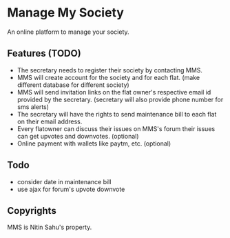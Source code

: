 # Manage My Society
 An online platform to manage your society.

## Features (TODO)
- The secretary needs to register their society by contacting MMS.
- MMS will create account for the society and for each flat. (make different database for different society)
- MMS will send invitation links on the flat owner's respective email id provided by the secretary. (secretary will also provide phone number for sms alerts)
- The secretary will have the rights to send maintenance bill to each flat on their email address.
- Every flatowner can discuss their issues on MMS's forum their issues can get upvotes and downvotes. (optional)
- Online payment with wallets like paytm, etc. (optional)

## Todo
- consider date in maintenance bill
- use ajax for forum's upvote downvote

## Copyrights
MMS is Nitin Sahu's property.
